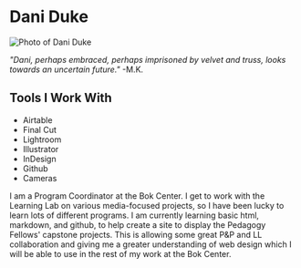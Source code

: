 # Dani Duke

![Photo of Dani Duke](https://files.slack.com/files-pri/T0HTW3H0V-F0126U8PW69/dani_003.jpg?pub_secret=47aeacebb0 "Photo of Dani Duke")

_"Dani, perhaps embraced, perhaps imprisoned by velvet and truss, looks towards an uncertain future."_ -M.K.

## Tools I Work With
* Airtable
* Final Cut
* Lightroom
* Illustrator
* InDesign
* Github
* Cameras

I am a Program Coordinator at the Bok Center. I get to work with the Learning Lab on various media-focused projects, so I have been lucky to learn lots of different programs. I am currently learning basic html, markdown, and github, to help create a site to display the Pedagogy Fellows' capstone projects. This is allowing some great P&P and LL collaboration and giving me a greater understanding of web design which I will be able to use in the rest of my work at the Bok Center.
